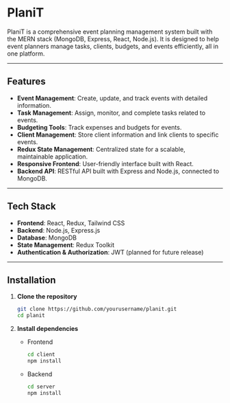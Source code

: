 # PlaniT

PlaniT is a comprehensive event planning management system built with the MERN stack (MongoDB, Express, React, Node.js). It is designed to help event planners manage tasks, clients, budgets, and events efficiently, all in one platform.

---

## Features

- **Event Management**: Create, update, and track events with detailed information.
- **Task Management**: Assign, monitor, and complete tasks related to events.
- **Budgeting Tools**: Track expenses and budgets for events.
- **Client Management**: Store client information and link clients to specific events.
- **Redux State Management**: Centralized state for a scalable, maintainable application.
- **Responsive Frontend**: User-friendly interface built with React.
- **Backend API**: RESTful API built with Express and Node.js, connected to MongoDB.

---

## Tech Stack

- **Frontend**: React, Redux, Tailwind CSS
- **Backend**: Node.js, Express.js
- **Database**: MongoDB
- **State Management**: Redux Toolkit
- **Authentication & Authorization**: JWT (planned for future release)

---

## Installation

1. **Clone the repository**
   ```bash
   git clone https://github.com/yourusername/planit.git
   cd planit
   ```

2. **Install dependencies**
   - Frontend
     ```bash
     cd client
     npm install
     ```
   - Backend
     ```bash
     cd server
     npm install
     ```